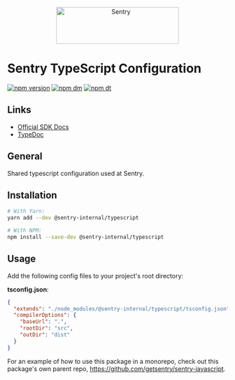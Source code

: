 <p align="center">
  <a href="https://sentry.io/?utm_source=github&utm_medium=logo" target="_blank">
    <img src="https://sentry-brand.storage.googleapis.com/sentry-wordmark-dark-280x84.png" alt="Sentry" width="280" height="84">
  </a>
</p>

# Sentry TypeScript Configuration

[![npm version](https://img.shields.io/npm/v/@sentry-internal/typescript.svg)](https://www.npmjs.com/package/@sentry-internal/typescript)
[![npm dm](https://img.shields.io/npm/dm/@sentry-internal/typescript.svg)](https://www.npmjs.com/package/@sentry-internal/typescript)
[![npm dt](https://img.shields.io/npm/dt/@sentry-internal/typescript.svg)](https://www.npmjs.com/package/@sentry-internal/typescript)

## Links

- [Official SDK Docs](https://docs.sentry.io/quickstart/)
- [TypeDoc](http://getsentry.github.io/sentry-javascript/)

## General

Shared typescript configuration used at Sentry.

## Installation

```sh
# With Yarn:
yarn add --dev @sentry-internal/typescript

# With NPM:
npm install --save-dev @sentry-internal/typescript
```

## Usage

Add the following config files to your project's root directory:

**tsconfig.json**:

```json
{
  "extends": "./node_modules/@sentry-internal/typescript/tsconfig.json",
  "compilerOptions": {
    "baseUrl": ".",
    "rootDir": "src",
    "outDir": "dist"
  }
}
```

For an example of how to use this package in a monorepo, check out this package's own parent repo, https://github.com/getsentry/sentry-javascript.
